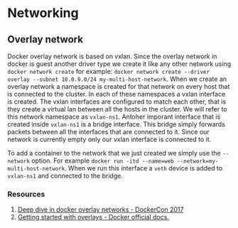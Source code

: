 # Networking

## Overlay network
Docker overlay network is based on vxlan.
Since the overlay network in docker is guest another driver type we create it like any other network using `docker network create` for example: `docker network create --driver overlay --subnet 10.0.9.0/24 my-multi-host-network`.
When we create an overlay network a namespace is created for that network on every host that is connected to the cluster.
In each of these namespaces a vxlan interface is created. The vxlan interfaces are configured to match each other, that is they create a virtual lan between all the hosts in the cluster. We will refer to this network namespace as `vxlan-ns1`. Antoher imporant interface that is created inside `vxlan-ns1` is a bridge interface. This bridge simply forwards packets between all the interfaces that are connected to it. Since our network is currently empty only our vxlan interface is connected to it.

To add a container to the network that we just created we simply use the `--network` option. For example `docker run -itd --name=web --network=my-multi-host-network`. When we run this interface a `veth` device is added to `vxlan-ns1` and connected to the bridge.


### Resources

1. [Deep dive in docker overlay networks - DockerCon 2017](https://www.youtube.com/watch?v=b3XDl0YsVsg)
2. [Getting started with overlays - Docker official docs.](https://docs.docker.com/engine/userguide/networking/get-started-overlay/)
